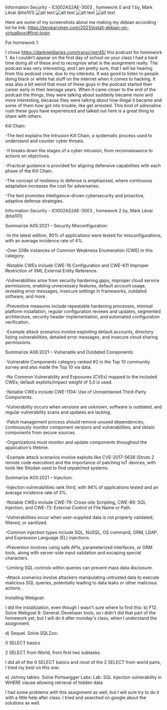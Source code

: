 Information Security - ICI002AS2AE-3003 , homework 0 and 1
by, Márk Lévai (bhe101)
![alt text](https://github.com/levaimark/bhe101/blob/main/debian1.png)
![alt text](https://github.com/levaimark/bhe101/blob/main/debian2.png)
![alt text](https://github.com/levaimark/bhe101/blob/main/debian3.png)
![alt text](https://github.com/levaimark/bhe101/blob/main/debian4.png)

Here are some of my screenshots about me making my debian according tot he link: https://terokarvinen.com/2021/install-debian-on-virtualbox/#first-login 

For homework 1.

I chose https://darknetdiaries.com/transcript/45/ this podcast for homework 1. As I couldn’t appear on the first day of school on your class I had a hard time doing all of these and to recognise what is the assignment really. The podcast was very interesting, and I am pretty sure, that I will be hearing from this podcast crew, due to my interests. It was good to listen to people doing black or white hat stuff on the internet when it comes to hacking. It was also a bit weird that most of these guys in the podcast started their career early in their teenage years. When it came closer to the end of the podcast the things, they were talking about suddenly became more and more interesting, because they were talking about how illegal it became and some of them how got into trouble, like get arrested. This kind of adrenaline rush these guys have experienced and talked out here is a great thing to share with others.

Kill Chain:

-The text explains the Intrusion Kill Chain, a systematic process used to understand and counter cyber threats.

-It breaks down the stages of a cyber intrusion, from reconnaissance to actions on objectives.

-Practical guidance is provided for aligning defensive capabilities with each phase of the Kill Chain.

-The concept of resiliency in defense is emphasized, where continuous adaptation increases the cost for adversaries.

-The text promotes intelligence-driven cybersecurity and proactive, adaptive defense strategies.

Information Security - ICI002AS2AE-3003 , homework 2 
by, Márk Lévai (bhe101)

Summarize A05:2021 – Security Misconfiguration:

-In the latest edition, 90% of applications were tested for misconfigurations, with an average incidence rate of 4%.

-Over 208k instances of Common Weakness Enumeration (CWE) in this category.

-Notable CWEs include CWE-16 Configuration and CWE-611 Improper Restriction of XML External Entity Reference.

-Vulnerabilities arise from security hardening gaps, improper cloud service permissions, enabling unnecessary features, default account usage, revealing error messages, insecure settings in frameworks, outdated software, and more.

-Preventive measures include repeatable hardening processes, minimal platform installation, regular configuration reviews and updates, segmented architecture, 
security header implementation, and automated configuration verification.

-Example attack scenarios involve exploiting default accounts, directory listing vulnerabilities, detailed error messages, and insecure cloud sharing permissions.

Summarize A06:2021 – Vulnerable and Outdated Components:

-Vulnerable Components category ranked #2 in the Top 10 community survey and also made the Top 10 via data.

-No Common Vulnerability and Exposures (CVEs) mapped to the included CWEs; default exploits/impact weight of 5.0 is used.

-Notable CWEs include CWE-1104: Use of Unmaintained Third-Party Components.

-Vulnerability occurs when versions are unknown, software is outdated, and regular vulnerability scans and updates are lacking.

-Patch management process should remove unused dependencies, continuously monitor component versions and vulnerabilities, and obtain components from secure sources.

-Organizations must monitor and update components throughout the application's lifetime.

-Example attack scenarios involve exploits like CVE-2017-5638 (Struts 2 remote code execution) and the importance of patching IoT devices, with tools like Shodan used to find unpatched systems.

Summarize A03:2021 – Injection:

-Injection vulnerabilities rank third, with 94% of applications tested and an average incidence rate of 3%.

-Notable CWEs include CWE-79: Cross-site Scripting, CWE-89: SQL Injection, and CWE-73: External Control of File Name or Path.

-Vulnerabilities occur when user-supplied data is not properly validated, filtered, or sanitized.

-Common injection types include SQL, NoSQL, OS command, ORM, LDAP, and Expression Language (EL) injections.

-Prevention involves using safe APIs, parameterized interfaces, or ORM tools, along with server-side input validation and escaping special characters.

-Limiting SQL controls within queries can prevent mass data disclosure.

-Attack scenarios involve attackers manipulating untrusted data to execute malicious SQL queries, potentially leading to data leaks or other malicious actions.

Installing Webgoat:

I did the installization, even though I wasn't sure where to find this: b) F12. Solve Webgoat 8: General: Developer tools, so i didn't did that part of the homework yet, but I will do it after monday's class, when I understand the assignment.

d) Sequel. Solve SQLZoo:

0 SELECT basics

2 SELECT from World, from first two subtasks.

I did all of the 0 SELECT basics and most of the 2 SELECT from world parts, I tried my best on this one.

e) Johnny tables. Solve Portswigger Labs: Lab: SQL injection vulnerability in WHERE clause allowing retrieval of hidden data

I had some problems with this assignment as well, but I will sure try to do it with a little help after class. I tried and searched on google about the solutions as well.
